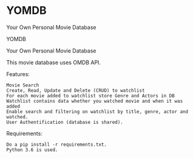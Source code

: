 # YOMDB
Your Own Personal Movie Database

YOMDB

Your Own Personal Movie Database

This movie database uses OMDB API.

Features:

    Movie Search
    Create, Read, Update and Delete (CRUD) to watchlist
    For each movie added to watchlist store Genre and Actors in DB
    Watchlist contains data whether you watched movie and when it was added
    Enable search and filtering on watchlist by title, genre, actor and watched.
    User Authentification (database is shared).
    
Requirements:

    Do a pip install -r requirements.txt.
    Python 3.6 is used.
